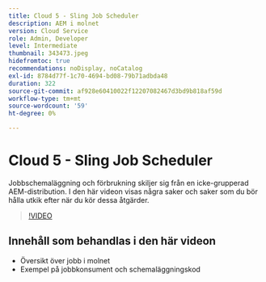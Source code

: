 ```yaml
---
title: Cloud 5 - Sling Job Scheduler
description: AEM i molnet
version: Cloud Service
role: Admin, Developer
level: Intermediate
thumbnail: 343473.jpeg
hidefromtoc: true
recommendations: noDisplay, noCatalog
exl-id: 8784d77f-1c70-4694-bd08-79b71adbda48
duration: 322
source-git-commit: af928e60410022f12207082467d3bd9b818af59d
workflow-type: tm+mt
source-wordcount: '59'
ht-degree: 0%

---
```


# Cloud 5 - Sling Job Scheduler

Jobbschemaläggning och förbrukning skiljer sig från en icke-grupperad AEM-distribution. I den här videon visas några saker och saker som du bör hålla utkik efter när du kör dessa åtgärder.

>[!VIDEO](https://video.tv.adobe.com/v/343473?quality=12&learn=on)

## Innehåll som behandlas i den här videon

+ Översikt över jobb i molnet
+ Exempel på jobbkonsument och schemaläggningskod
